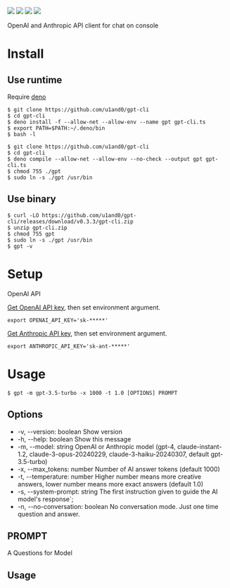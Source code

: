 <img src="https://img.shields.io/badge/version-v0.3.3-FF7777.svg"></img>
<img src="https://img.shields.io/badge/LICENSE-MIT-3388FF.svg"></img>
<img src="https://shield.deno.dev/deno/%5E1.39"></img>
<img src="https://github.com/u1and0/gpt-cli/actions/workflows/deno.yml/badge.svg"></img>

OpenAI and Anthropic API client for chat on console

# Install

## Use runtime
Require [deno](https://docs.deno.com/runtime/manual/getting_started/installation)

```
$ git clone https://github.com/u1and0/gpt-cli
$ cd gpt-cli
$ deno install -f --allow-net --allow-env --name gpt gpt-cli.ts
$ export PATH=$PATH:~/.deno/bin
$ bash -l
```

```
$ git clone https://github.com/u1and0/gpt-cli
$ cd gpt-cli
$ deno compile --allow-net --allow-env --no-check --output gpt gpt-cli.ts
$ chmod 755 ./gpt
$ sudo ln -s ./gpt /usr/bin
```


## Use binary

```
$ curl -LO https://github.com/u1and0/gpt-cli/releases/download/v0.3.3/gpt-cli.zip
$ unzip gpt-cli.zip
$ chmod 755 gpt
$ sudo ln -s ./gpt /usr/bin
$ gpt -v
```


# Setup
OpenAI API

[Get OpenAI API key](https://platform.openai.com/api-keys), then set environment argument.

```
export OPENAI_API_KEY='sk-*****'
```

[Get Anthropic API key](https://console.anthropic.com/login?returnTo=%2F), then set environment argument.

```
export ANTHROPIC_API_KEY='sk-ant-*****'
```

# Usage

```
$ gpt -m gpt-3.5-turbo -x 1000 -t 1.0 [OPTIONS] PROMPT
```

## Options

* -v, --version: boolean   Show version
* -h, --help: boolean   Show this message
* -m, --model: string OpenAI or Anthropic model (gpt-4, claude-instant-1.2, claude-3-opus-20240229, claude-3-haiku-20240307, default gpt-3.5-turbo)
* -x, --max\_tokens: number Number of AI answer tokens (default 1000)
* -t, --temperature: number Higher number means more creative answers, lower number means more exact answers (default 1.0)
* -s, --system-prompt: string The first instruction given to guide the AI model's response`;
* -n, --no-conversation: boolean   No conversation mode. Just one time question and answer.

## PROMPT
A Questions for Model


## Usage
